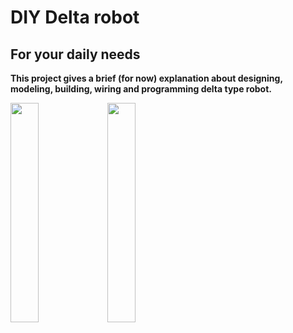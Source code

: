 # DIY Delta robot

## For your daily needs

**This project gives a brief (for now) explanation about designing, modeling, building, wiring and programming delta type robot.**

<img src="https://user-images.githubusercontent.com/84570140/149950226-a1bb82dc-97a9-4bc8-ab05-011d34f5940a.jpg" width=30% height=30%>
<img src="https://user-images.githubusercontent.com/84570140/149950918-80e215e9-9a54-49c9-802b-f81aedbbf43c.png" width=30% height=30%>
